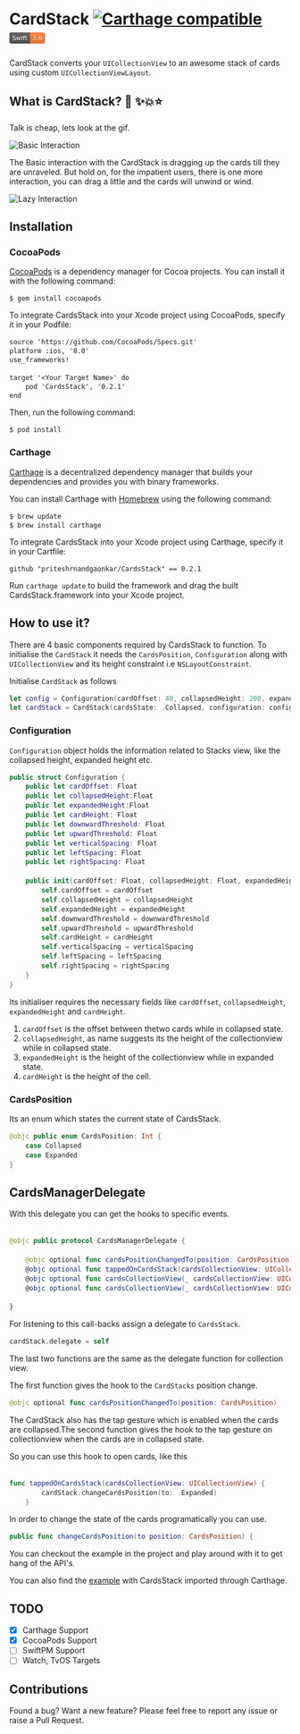 # CardStack [![Carthage compatible](https://img.shields.io/badge/Carthage-compatible-4BC51D.svg?style=flat)](https://github.com/Carthage/Carthage) ![Swift 3 compatible](Documentation/Swift-3-orange.png)


CardStack converts your `UICollectionView` to an awesome stack of cards using custom `UICollectionViewLayout`.

## What is CardStack? 💫 ✨💥⭐️

Talk is cheap, lets look at the gif. 

![Basic Interaction](Documentation/BasicCardStackInteraction.gif)


The Basic interaction with the CardStack is dragging up the cards till they are unraveled. But hold on, for the impatient users, there is one more interaction, you can drag a little and the cards will unwind or wind.

![Lazy Interaction](Documentation/LazyInteraction.gif)

## Installation
### CocoaPods

[CocoaPods](https://cocoapods.org/) is a dependency manager for Cocoa projects. You can install it with the following command:

```
$ gem install cocoapods

```
To integrate CardsStack into your Xcode project using CocoaPods, specify it in your Podfile:

```
source 'https://github.com/CocoaPods/Specs.git'
platform :ios, '8.0'
use_frameworks!

target '<Your Target Name>' do
    pod 'CardsStack', '0.2.1'
end

```
Then, run the following command:

```
$ pod install

```
### Carthage
[Carthage](https://github.com/Carthage/Carthage) is a decentralized dependency manager that builds your dependencies and provides you with binary frameworks.

You can install Carthage with [Homebrew](http://brew.sh/) using the following command:

```
$ brew update
$ brew install carthage

```
To integrate CardsStack into your Xcode project using Carthage, specify it in your Cartfile:

```
github "priteshrnandgaonkar/CardsStack" == 0.2.1

```
Run `carthage update` to build the framework and drag the built CardsStack.framework into your Xcode project.

## How to use it?

There are 4 basic components required by CardsStack to function. To initialise the `CardStack` it needs the `CardsPosition`, `Configuration` along with `UICollectionView` and its height constraint i.e `NSLayoutConstraint`. 

Initialise `CardStack` as follows

``` swift
let config = Configuration(cardOffset: 40, collapsedHeight: 200, expandedHeight: 500, cardHeight: 200, downwardThreshold: 20, upwardThreshold: 20, leftSpacing: 8.0, rightSpacing: 8.0, verticalSpacing: 8.0)
let cardStack = CardStack(cardsState: .Collapsed, configuration: config, collectionView: collectionView, collectionViewHeight: heightConstraint)

```
### Configuration

`Configuration` object holds the information related to Stacks view, like the collapsed height, expanded height etc.

``` swift
public struct Configuration {
    public let cardOffset: Float
    public let collapsedHeight:Float
    public let expandedHeight:Float
    public let cardHeight: Float
    public let downwardThreshold: Float
    public let upwardThreshold: Float
    public let verticalSpacing: Float
    public let leftSpacing: Float
    public let rightSpacing: Float
    
    public init(cardOffset: Float, collapsedHeight: Float, expandedHeight: Float, cardHeight: Float, downwardThreshold: Float = 20, upwardThreshold: Float = 20, leftSpacing: Float = 8.0, rightSpacing: Float = 8.0, verticalSpacing: Float = 8.0) {
        self.cardOffset = cardOffset
        self.collapsedHeight = collapsedHeight
        self.expandedHeight = expandedHeight
        self.downwardThreshold = downwardThreshold
        self.upwardThreshold = upwardThreshold
        self.cardHeight = cardHeight
        self.verticalSpacing = verticalSpacing
        self.leftSpacing = leftSpacing
        self.rightSpacing = rightSpacing
    }
}

```

Its initialiser requires the necessary fields like `cardOffset`, `collapsedHeight`, `expandedHeight` and `cardHeight`.

1. `cardOffset` is the offset between thetwo cards while in collapsed state.
2. `collapsedHeight`, as name suggests its the height of the collectionview while in collapsed state.
3. `expandedHeight` is the height of the collectionview while in expanded state.
4. `cardHeight` is the height of the cell.

### CardsPosition

Its an enum which states the current state of CardsStack.

``` swift
@objc public enum CardsPosition: Int {
    case Collapsed
    case Expanded
}

```

## CardsManagerDelegate

With this delegate you can get the hooks to specific events.

``` swift

@objc public protocol CardsManagerDelegate {
    
    @objc optional func cardsPositionChangedTo(position: CardsPosition)
    @objc optional func tappedOnCardsStack(cardsCollectionView: UICollectionView)
    @objc optional func cardsCollectionView(_ cardsCollectionView: UICollectionView, didSelectItemAt indexPath: IndexPath)
    @objc optional func cardsCollectionView(_ cardsCollectionView: UICollectionView, willDisplay cell: UICollectionViewCell, forItemAt indexPath: IndexPath)
    
}

```
For listening to this call-backs assign a delegate to `CardsStack`.

``` swift
cardStack.delegate = self
```

The last two functions are the same as the delegate function for collection view.

The first function gives the hook to the `CardStacks` position change.

``` swift
@objc optional func cardsPositionChangedTo(position: CardsPosition) 
```

The CardStack also has the tap gesture which is enabled when the cards are collapsed.The second function gives the hook to the tap gesture on collectionview when the cards are in collapsed state.

So you can use this hook to open cards, like this

``` swift

func tappedOnCardsStack(cardsCollectionView: UICollectionView) {
        cardStack.changeCardsPosition(to: .Expanded)
    }

```

In order to change the state of the cards programatically you can use.

``` swift
public func changeCardsPosition(to position: CardsPosition) {

```

You can checkout the example in the project and play around with it to get hang of the API's.

You can also find the [example](https://github.com/priteshrnandgaonkar/CardsStackExample) with CardsStack imported through Carthage.

## TODO
- [x] Carthage Support
- [x] CocoaPods Support
- [ ] SwiftPM Support
- [ ] Watch, TvOS Targets 

## Contributions

Found a bug? Want a new feature? Please feel free to report any issue or raise a Pull Request.
